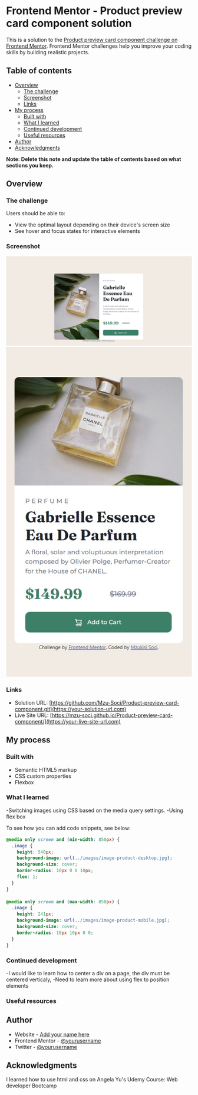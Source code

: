 # Frontend Mentor - Product preview card component solution

This is a solution to the [Product preview card component challenge on Frontend Mentor](https://www.frontendmentor.io/challenges/product-preview-card-component-GO7UmttRfa). Frontend Mentor challenges help you improve your coding skills by building realistic projects. 

## Table of contents

- [Overview](#overview)
  - [The challenge](#the-challenge)
  - [Screenshot](#screenshot)
  - [Links](#links)
- [My process](#my-process)
  - [Built with](#built-with)
  - [What I learned](#what-i-learned)
  - [Continued development](#continued-development)
  - [Useful resources](#useful-resources)
- [Author](#author)
- [Acknowledgments](#acknowledgments)

**Note: Delete this note and update the table of contents based on what sections you keep.**

## Overview

### The challenge

Users should be able to:

- View the optimal layout depending on their device's screen size
- See hover and focus states for interactive elements

### Screenshot

![Desktop Site](Screenshot_Desktop.jpg)
![Mobile Site](Screenshot_Mobile.jpg)

### Links

- Solution URL: [https://github.com/Mzu-Soci/Product-preview-card-component.git](https://your-solution-url.com)
- Live Site URL: [https://mzu-soci.github.io/Product-preview-card-component/](https://your-live-site-url.com)

## My process

### Built with

- Semantic HTML5 markup
- CSS custom properties
- Flexbox

### What I learned

-Switching images using CSS based on the media query settings.
-Using flex box

To see how you can add code snippets, see below:

```css
@media only screen and (min-width: 850px) {
  .image {
    height: 540px;
    background-image: url(../images/image-product-desktop.jpg);
    background-size: cover;
    border-radius: 10px 0 0 10px;
    flex: 1;
  }
}

@media only screen and (max-width: 850px) {
  .image {
    height: 241px;
    background-image: url(../images/image-product-mobile.jpg);
    background-size: cover;
    border-radius: 10px 10px 0 0;
  }
}
```

### Continued development

-I would like to learn how to center a div on a page, the div must be centered verticaly,
-Need to learn more about using flex to position elements

### Useful resources

## Author

- Website - [Add your name here](https://www.your-site.com)
- Frontend Mentor - [@yourusername](https://www.frontendmentor.io/profile/yourusername)
- Twitter - [@yourusername](https://www.twitter.com/yourusername)

## Acknowledgments

I learned how to use html and css on Angela Yu's Udemy Course: Web developer Bootcamp
